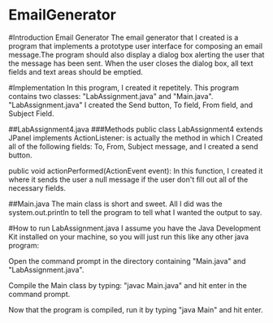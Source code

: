 # EmailGenerator

#Introduction Email Generator
The email generator that I created is a program that implements a prototype user interface for composing an email message.The program should also display a dialog box alerting the user that the message has been sent. When the user closes the dialog box, all text fields and text areas should be emptied.

#Implementation
In this program, I created it repetitely. This program contains two classes: "LabAssignment.java" and "Main.java". "LabAssignment.java" I created the Send button, To field, From field, and Subject Field. 


##LabAssignment4.java
###Methods
public class LabAssignment4 extends JPanel implements ActionListener: is actually the method in which I Created all of the following fields: To, From, Subject message, and I created a send button.

public void actionPerformed(ActionEvent event): In this function, I created it where it sends the user a null message if the user don't fill out all of the necessary fields. 


##Main.java
The main class is short and sweet. All I did was the system.out.println to tell the program to tell what I wanted the output to say. 

#How to run LabAssignment.java
I assume you have the Java Development Kit installed on your machine, so you will just run this like any other java program:

Open the command prompt in the directory containing "Main.java" and "LabAssignment.java".

Compile the Main class by typing: "javac Main.java" and hit enter in the command prompt.

Now that the program is compiled, run it by typing "java Main" and hit enter.




